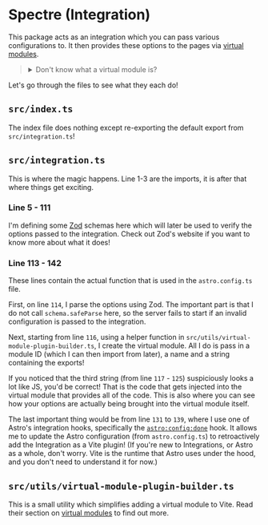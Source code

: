 # Spectre (Integration)

This package acts as an integration which you can pass various configurations to. It then provides these options to the pages via [virtual modules](https://vite.dev/guide/api-plugin.html#virtual-modules-convention).

> <details>
>   <summary>Don't know what a virtual module is?</summary>
>   <div>
>     <p>A virtual module is essentially a way for me to provide various information to Node using "fake" modules. Imagine it like this:</p>
>     <ol>
>     <li>Astro's server starts and reads the configuration for the integration</li>
>     <li>A "fake" module is created and exposed to the entire app (held in memory)</li>
>     <li>Any part of the site can now access the values from the fake module</li>
>     <p>This is obviously a gross oversimplification, but it might help you understand what I'm doing here a bit better.</p>
>   </div>
> </details>

Let's go through the files to see what they each do!

## `src/index.ts`

The index file does nothing except re-exporting the default export from `src/integration.ts`!

## `src/integration.ts`

This is where the magic happens. Line 1-3 are the imports, it is after that where things get exciting.

### Line 5 - 111

I'm defining some [Zod](https://zod.dev) schemas here which will later be used to verify the options passed to the integration. Check out Zod's website if you want to know more about what it does!

### Line 113 - 142

These lines contain the actual function that is used in the `astro.config.ts` file.

First, on line `114`, I parse the options using Zod. The important part is that I do not call `schema.safeParse` here, so the server fails to start if an invalid configuration is passed to the integration.

Next, starting from line `116`, using a helper function in `src/utils/virtual-module-plugin-builder.ts`, I create the virtual module. All I do is pass in a module ID (which I can then import from later), a name and a string containing the exports!

If you noticed that the third string (from line `117` - `125`) suspiciously looks a lot like JS, you'd be correct! That is the code that gets injected into the virtual module that provides all of the code. This is also where you can see how your options are actually being brought into the virtual module itself.

The last important thing would be from line `131` to `139`, where I use one of Astro's integration hooks, specifically the [`astro:config:done`](https://docs.astro.build/en/reference/integrations-reference/#astroconfigdone) hook. It allows me to update the Astro configuration (from `astro.config.ts`) to retroactively add the Integration as a Vite plugin! (If you're new to Integrations, or Astro as a whole, don't worry. Vite is the runtime that Astro uses under the hood, and you don't need to understand it for now.)

## `src/utils/virtual-module-plugin-builder.ts`

This is a small utility which simplifies adding a virtual module to Vite. Read their section on [virtual modules](https://vite.dev/guide/api-plugin.html#virtual-modules-convention) to find out more.